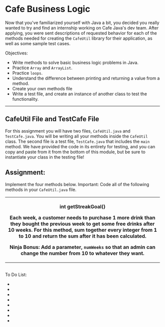 <h1>Cafe Business Logic</h1>

<p>Now that you've familiarized yourself with Java a bit, you decided you really wanted to try and find an internship working on Cafe Java's dev team. After applying, you were sent descriptions of requested behavior for each of the methods needed for creating the <code>CafeUtil</code> library for their application, as well as some sample test cases.</p>

<p>Objectives:</p>
<ul>
    <li>Write methods to solve basic business logic problems in Java.</li>
    <li>Practice <code>Array</code> and <code>ArrayList</code>.</li>
    <li>Practice <code>loops</code>.</li>
    <li>Understand the difference between printing and returning a value from a method.</li>
    <li>Create your own methods file</li>
    <li>Write a test file, and create an instance of another class to test the functionality.</li>
</ul>

<hr>

<h2>CafeUtil File and TestCafe File</h2>

<p>For this assignment you will have two files, <code>CafeUtil.java</code> and <code>TestCafe.java</code>. You will be writing all your methods inside the <code>CafeUtil</code> class. The second file is a test file, <code>TestCafe.java</code> that includes the <code>main</code> method. We have provided the code in its entirety for testing, and you can copy and paste from it from the bottom of this module, but be sure to instantiate your class in the testing file!</p>

<h2>Assignment:</h2>

<p>Implement the four methods below. Important: Code all of the following methods in your <code>CafeUtil.java</code> file. </p>

<table>
    <tr>
        <th>
            <p><strong>int getStreakGoal()</strong></p>
            <p>Each week, a customer needs to purchase 1 more drink than they bought the previous week to get some free drinks after 10 weeks. For this method, <strong>sum together every integer from 1 to 10 and return the sum</strong> after it has been calculated. </p>
            <p><strong>Ninja Bonus:</strong>  Add a parameter, <code>numWeeks</code> so that an admin can change the number from 10 to whatever they want.</p>
        </th>
    </tr>
</table>

<p></p>
<p></p>
<p></p>
<p></p>

<code></code>

<strong></strong>

<img src=""/>

<p>To Do List:</p>
<ul>
    <li></li>
    <li></li>
    <li></li>
    <li></li>
    <li></li>
    <li></li>
    <li></li>
    <li></li>
</ul>


